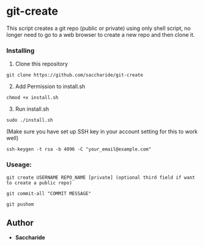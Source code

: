 # git-create

This script creates a git repo (public or private) using only shell script, no longer need to go to a web browser to create a new repo and then clone it.

### Installing

1) Clone this repository
```
git clone https://github.com/saccharide/git-create
```
2) Add Permission to install.sh
```
chmod +x install.sh
```
3) Run install.sh
```
sudo ./install.sh
```
(Make sure you have set up SSH key in your account setting for this to work well)
```
ssh-keygen -t rsa -b 4096 -C "your_email@example.com"
```
### Useage:
```
git create USERNAME REPO_NAME [private] (optional third field if want to create a public repo)

git commit-all "COMMIT MESSAGE"

git pushom
```

## Author

* **Saccharide**
